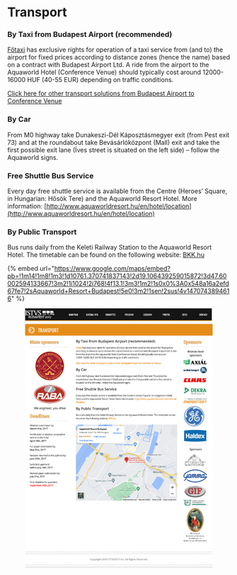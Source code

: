 # Transport

### By Taxi from Budapest Airport (recommended)

[Főtaxi](http://www.bud.hu/english/passengers/access\_and\_parking/by\_taxi) has exclusive rights for operation of a taxi service from (and to) the airport for fixed prices according to distance zones (hence the name) based on a contract with Budapest Airport Ltd. A ride from the airport to the Aquaworld Hotel (Conference Venue) should typically cost around 12000-16000 HUF (40-55 EUR) depending on traffic conditions.

[Click here for other transport solutions from Budapest Airport to Conference Venue](https://www.rome2rio.com/s/Budapest-Airport-BUD/K%C3%A1poszt%C3%A1smegyer-Aquaworld)

### By Car

From M0 highway take Dunakeszi-Dél Káposztásmegyer exit (from Pest exit 73) and at the roundabout take Bevásárlóközpont (Mall) exit and take the first possible exit lane (Íves street is situated on the left side) – follow the Aquaworld signs.

### Free Shuttle Bus Service

Every day free shuttle service is available from the Centre (Heroes’ Square, in Hungarian: Hősök Tere) and the Aquaworld Resort Hotel. More information: [http://www.aquaworldresort.hu/en/hotel/location](http://www.aquaworldresort.hu/en/hotel/location)

### By Public Transport

Bus runs daily from the Keleti Railway Station to the Aquaworld Resort Hotel. The timetable can be found on the following website: [BKK.hu](http://www.bkk.hu/en/timetables/#230)

{% embed url="https://www.google.com/maps/embed?pb=!1m14!1m8!1m3!1d10761.370741837143!2d19.106439259015872!3d47.60002594133667!3m2!1i1024!2i768!4f13.1!3m3!1m2!1s0x0%3A0x548a16a2efd67fe7!2sAquaworld+Resort+Budapest!5e0!3m2!1sen!2sus!4v1470743894616" %}

<figure><img src="../.gitbook/assets/transport.png" alt=""><figcaption></figcaption></figure>
